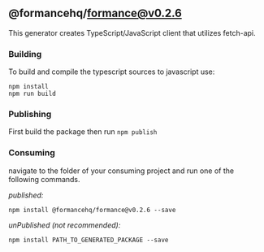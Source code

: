## @formancehq/formance@v0.2.6

This generator creates TypeScript/JavaScript client that utilizes fetch-api.

### Building

To build and compile the typescript sources to javascript use:
```
npm install
npm run build
```

### Publishing

First build the package then run ```npm publish```

### Consuming

navigate to the folder of your consuming project and run one of the following commands.

_published:_

```
npm install @formancehq/formance@v0.2.6 --save
```

_unPublished (not recommended):_

```
npm install PATH_TO_GENERATED_PACKAGE --save
